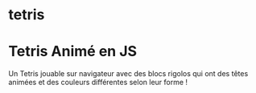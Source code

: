 # tetris
# Tetris Animé en JS

Un Tetris jouable sur navigateur avec des blocs rigolos qui ont des têtes animées et des couleurs différentes selon leur forme !